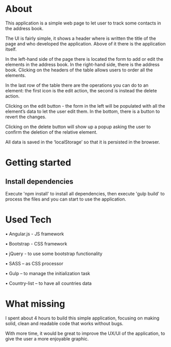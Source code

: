 # About
This application is a simple web page to let user to track some contacts in the address
book.

The UI is fairly simple, it shows a header where is written the title of the page and who
developed the application. Above of it there is the application itself.

In the left-hand side of the page there is located the form to add or edit the elements in
the address book. In the right-hand side, there is the address book. Clicking on the
headers of the table allows users to order all the elements.

In the last row of the table there are the operations you can do to an element: the first
icon is the edit action, the second is instead the delete action.

Clicking on the edit button - the form in the left will be populated with all the element’s
data to let the user edit them. In the bottom, there is a button to revert the changes.

Clicking on the delete button will show up a popup asking the user to confirm the
deletion of the relative element.

All data is saved in the ‘localStorage’ so that it is persisted in the browser.

# Getting started

## Install dependencies

Execute 'npm install' to install all dependencies, then execute 'gulp build' to process the files and you can start to use the application.

# Used Tech

•	Angular.js - JS framework

•	Bootstrap - CSS framework

•	jQuery - to use some bootstrap functionality

•	SASS – as CSS processor

•	Gulp – to manage the initialization task

•	Country-list – to have all countries data

# What missing

I spent about 4 hours to build this simple application, focusing on making solid, clean
and readable code that works without bugs. 

With more time, it would be great to
improve the UX/UI of the application, to give the user a more enjoyable graphic.

